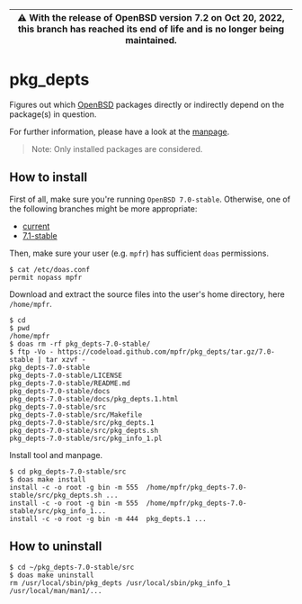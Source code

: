 | :warning: With the release of OpenBSD version 7.2 on Oct 20, 2022, this branch has reached its end of life and is no longer being maintained.
| --- |

# pkg_depts

Figures out which [OpenBSD](https://www.openbsd.org) packages directly or indirectly depend on the package(s) in question.

For further information, please have a look at the [manpage](https://mpfr.net/man/pkg_depts/7.0-stable/pkg_depts.1.html).

> Note: Only installed packages are considered.

## How to install

First of all, make sure you're running `OpenBSD 7.0-stable`. Otherwise, one of the following branches might be more appropriate:
* [current](https://github.com/mpfr/pkg_depts)
* [7.1-stable](https://github.com/mpfr/pkg_depts/tree/7.1-stable)

Then, make sure your user (e.g. `mpfr`) has sufficient `doas` permissions.

```
$ cat /etc/doas.conf
permit nopass mpfr
```

Download and extract the source files into the user's home directory, here `/home/mpfr`.

```
$ cd
$ pwd
/home/mpfr
$ doas rm -rf pkg_depts-7.0-stable/
$ ftp -Vo - https://codeload.github.com/mpfr/pkg_depts/tar.gz/7.0-stable | tar xzvf -
pkg_depts-7.0-stable
pkg_depts-7.0-stable/LICENSE
pkg_depts-7.0-stable/README.md
pkg_depts-7.0-stable/docs
pkg_depts-7.0-stable/docs/pkg_depts.1.html
pkg_depts-7.0-stable/src
pkg_depts-7.0-stable/src/Makefile
pkg_depts-7.0-stable/src/pkg_depts.1
pkg_depts-7.0-stable/src/pkg_depts.sh
pkg_depts-7.0-stable/src/pkg_info_1.pl
```

Install tool and manpage.

```
$ cd pkg_depts-7.0-stable/src
$ doas make install
install -c -o root -g bin -m 555  /home/mpfr/pkg_depts-7.0-stable/src/pkg_depts.sh ...
install -c -o root -g bin -m 555  /home/mpfr/pkg_depts-7.0-stable/src/pkg_info_1...
install -c -o root -g bin -m 444  pkg_depts.1 ...
```

## How to uninstall

```
$ cd ~/pkg_depts-7.0-stable/src
$ doas make uninstall
rm /usr/local/sbin/pkg_depts /usr/local/sbin/pkg_info_1 /usr/local/man/man1/...
```
